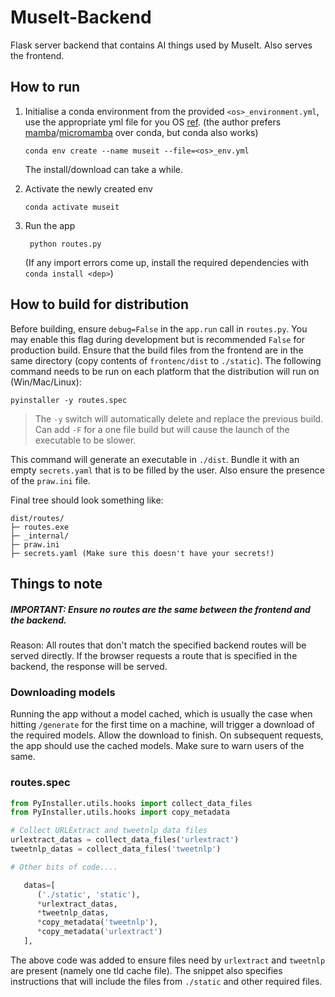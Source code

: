 # MuseIt-Backend
Flask server backend that contains AI things used by MuseIt. Also serves the frontend.

## How to run

1. Initialise a conda environment from the provided `<os>_environment.yml`, use the appropriate yml file for you OS [ref](https://stackoverflow.com/a/48016620). (the author prefers [mamba](https://mamba.readthedocs.io/en/latest/installation/mamba-installation.html)/[micromamba](https://mamba.readthedocs.io/en/latest/installation/micromamba-installation.html) over conda, but conda also works)
   ```
   conda env create --name museit --file=<os>_env.yml
   ```

   The install/download can take a while.

2. Activate the newly created env
   ```
   conda activate museit
   ```

3. Run the app
   ```
    python routes.py
   ```

   (If any import errors come up, install the required dependencies with `conda install <dep>`)

## How to build for distribution
Before building, ensure `debug=False` in the `app.run` call in `routes.py`. You may enable this flag during development but is recommended `False` for production build.
Ensure that the build files from the frontend are in the same directory (copy contents of `frontenc/dist` to `./static`). The following command needs to be run on each platform that the distribution will run on (Win/Mac/Linux):

```
pyinstaller -y routes.spec
```
> The `-y` switch will automatically delete and replace the previous build. Can add `-F` for a one file build but will cause the launch of the executable to be slower.

This command will generate an executable in `./dist`. Bundle it with an empty `secrets.yaml` that is to be filled by the user. Also ensure the presence of the `praw.ini` file.

Final tree should look something like:

<!-- ```
dist/routes/
├─ routes.exe
├─ _internal/
├─ static/
│  ├─ index.html
│  ├─ other files...
├─ praw.ini
├─ secrets.yaml (Make sure this doesn't have your secrets!)
``` -->

```
dist/routes/
├─ routes.exe
├─ _internal/
├─ praw.ini
├─ secrets.yaml (Make sure this doesn't have your secrets!)
``` 

## Things to note

##### IMPORTANT: Ensure no routes are the same between the frontend and the backend.
Reason: All routes that don't match the specified backend routes will be served directly. If the browser requests a route that is specified in the backend, the response will be served.

### Downloading models
Running the app without a model cached, which is usually the case when hitting `/generate` for the first time on a machine, will trigger a download of the required models. Allow the download to finish. On subsequent requests, the app should use the cached models. Make sure to warn users of the same.

### routes.spec
```py
from PyInstaller.utils.hooks import collect_data_files
from PyInstaller.utils.hooks import copy_metadata

# Collect URLExtract and tweetnlp data files
urlextract_datas = collect_data_files('urlextract')
tweetnlp_datas = collect_data_files('tweetnlp')

# Other bits of code....

   datas=[
      ('./static', 'static'),
      *urlextract_datas,
      *tweetnlp_datas,
      *copy_metadata('tweetnlp'),
      *copy_metadata('urlextract')
   ],
```

The above code was added to ensure files need by `urlextract` and `tweetnlp` are present (namely one tld cache file). The snippet also specifies instructions that will include the files from `./static` and other required files.